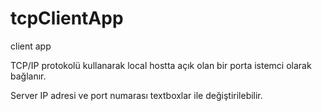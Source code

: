 # tcpClientApp
client app

TCP/IP protokolü kullanarak local hostta açık olan bir porta istemci olarak bağlanır. 

Server IP adresi ve port numarası textboxlar ile değiştirilebilir.
